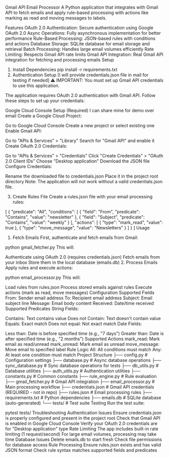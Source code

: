 Gmail API Email Processor
A Python application that integrates with Gmail API to fetch emails and apply rule-based processing with actions like marking as read and moving messages to labels.

Features
OAuth 2.0 Authentication: Secure authentication using Google OAuth 2.0
Async Operations: Fully asynchronous implementation for better performance
Rule-Based Processing: JSON-based rules with conditions and actions
Database Storage: SQLite database for email storage and retrieval
Batch Processing: Handles large email volumes efficiently
Rate Limiting: Respects Gmail API rate limits
Gmail API Integration: Real Gmail API integration for fetching and processing emails
Setup
1. Install Dependencies
pip install -r requirements.txt
2. Authentication Setup [I will provide credentials.json file in mail for testing if needed]
⚠️ IMPORTANT: You must set up Gmail API credentials to use this application.

The application requires OAuth 2.0 authentication with Gmail API. Follow these steps to set up your credentials:

Google Cloud Console Setup (Required) I can share mine for demo over email
Create a Google Cloud Project:

Go to Google Cloud Console
Create a new project or select existing one
Enable Gmail API:

Go to "APIs & Services" > "Library"
Search for "Gmail API" and enable it
Create OAuth 2.0 Credentials:

Go to "APIs & Services" > "Credentials"
Click "Create Credentials" > "OAuth 2.0 Client IDs"
Choose "Desktop application"
Download the JSON file
Configure Credentials:

Rename the downloaded file to credentials.json
Place it in the project root directory
Note: The application will not work without a valid credentials.json file.

3. Create Rules File
Create a rules.json file with your email processing rules:

[
  {
    "predicate": "All",
    "conditions": [
      {
        "field": "From",
        "predicate": "Contains",
        "value": "newsletter"
      },
      {
        "field": "Subject",
        "predicate": "Contains",
        "value": "weekly"
      }
    ],
    "actions": [
      {
        "type": "mark_read",
        "value": true
      },
      {
        "type": "move_message",
        "value": "Newsletters"
      }
    ]
  }
]
Usage
1. Fetch Emails
First, authenticate and fetch emails from Gmail:

python gmail_fetcher.py
This will:

Authenticate using OAuth 2.0 (requires credentials.json)
Fetch emails from your inbox
Store them in the local database (emails.db)
2. Process Emails
Apply rules and execute actions:

python email_processor.py
This will:

Load rules from rules.json
Process stored emails against rules
Execute actions (mark as read, move messages)
Configuration
Supported Fields
From: Sender email address
To: Recipient email address
Subject: Email subject line
Message: Email body content
Received: Date/time received
Supported Predicates
String Fields:

Contains: Text contains value
Does not Contain: Text doesn't contain value
Equals: Exact match
Does not equal: Not exact match
Date Fields:

Less than: Date is before specified time (e.g., "7 days")
Greater than: Date is after specified time (e.g., "2 months")
Supported Actions
mark_read: Mark email as read/unread
mark_unread: Mark email as unread
move_message: Move email to specified label
Rule Logic
All: All conditions must match
Any: At least one condition must match
Project Structure
├── config.py              # Configuration settings
├── database.py            # Async database operations
├── sync_database.py       # Sync database operations for tests
├── db_utils.py            # Database utilities
├── auth_utils.py          # Authentication utilities
├── constants.py           # Common constants
├── rule_engine.py         # Rule evaluation
├── gmail_fetcher.py       # Gmail API integration
├── email_processor.py     # Main processing workflow
├── credentials.json      # Gmail API credentials (REQUIRED - not in repo)
├── rules.json            # Email processing rules
├── requirements.txt      # Python dependencies
├── emails.db             # SQLite database (auto-generated)
└── tests/               # Test suite
Testing
Run the test suite:

pytest tests/
Troubleshooting
Authentication Issues
Ensure credentials.json is properly configured and present in the project root
Check that Gmail API is enabled in Google Cloud Console
Verify your OAuth 2.0 credentials are for "Desktop application" type
Rate Limiting
The app includes built-in rate limiting (1 request/second)
For large email volumes, processing may take time
Database Issues
Delete emails.db to start fresh
Check file permissions for database access
Rule Processing
Ensure rules.json exists and has valid JSON format
Check rule syntax matches supported fields and predicates
